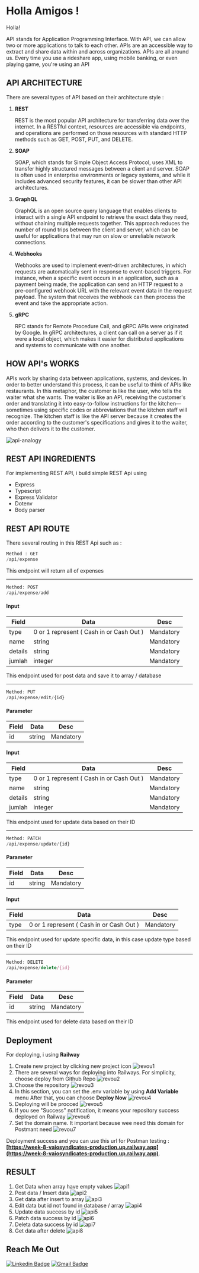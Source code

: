 
<h1 align="left">Holla Amigos !</h1>

Holla!

API stands for Application Programming Interface. With API, we can allow two or more applications to talk to each other. APIs are an accessible way to extract and share data within and across organizations. APIs are all around us. Every time you use a rideshare app, using mobile banking, or even playing game, you're using an API

## API ARCHITECTURE


There are several types of API based on their architecture style :
<ol>
  <li> <b>REST</b>

  REST is the most popular API architecture for transferring data over the internet. In a RESTful context, resources are accessible via endpoints, and operations are performed on those resources with standard HTTP methods such as GET, POST, PUT, and DELETE.
  </li>
  <li> <b>SOAP</b>

 SOAP, which stands for Simple Object Access Protocol, uses XML to transfer highly structured messages between a client and server. SOAP is often used in enterprise environments or legacy systems, and while it includes advanced security features, it can be slower than other API architectures.
  </li>
  <li> <b>GraphQL</b>

GraphQL is an open source query language that enables clients to interact with a single API endpoint to retrieve the exact data they need, without chaining multiple requests together. This approach reduces the number of round trips between the client and server, which can be useful for applications that may run on slow or unreliable network connections.
  </li>
  <li> <b>Webhooks</b>

Webhooks are used to implement event-driven architectures, in which requests are automatically sent in response to event-based triggers. For instance, when a specific event occurs in an application, such as a payment being made, the application can send an HTTP request to a pre-configured webhook URL with the relevant event data in the request payload. The system that receives the webhook can then process the event and take the appropriate action.
  </li>
  <li> <b>gRPC</b>

RPC stands for Remote Procedure Call, and gRPC APIs were originated by Google. In gRPC architectures, a client can call on a server as if it were a local object, which makes it easier for distributed applications and systems to communicate with one another.
  </li>
</ol>

## HOW API's WORKS

APIs work by sharing data between applications, systems, and devices. In order to better understand this process, it can be useful to think of APIs like restaurants. In this metaphor, the customer is like the user, who tells the waiter what she wants. The waiter is like an API, receiving the customer's order and translating it into easy-to-follow instructions for the kitchen—sometimes using specific codes or abbreviations that the kitchen staff will recognize. The kitchen staff is like the API server because it creates the order according to the customer's specifications and gives it to the waiter, who then delivers it to the customer.

<img src="https://i.ibb.co/2k52vSM/api-analogy.jpg" alt="api-analogy" border="0">


## REST API INGREDIENTS
For implementing REST API, i build simple REST Api using

- Express
- Typescript
- Express Validator
- Dotenv
- Body parser

## REST API ROUTE
There several routing in this REST Api such as :

```js
Method : GET
/api/expense
```
This endpoint will return all of expenses

---

```js
Method: POST
/api/expense/add

```
#### Input
Field  | Data | Desc
--- | --- | ---
type|0 or 1 represent  ( Cash in or Cash Out ) | Mandatory
name| string | Mandatory
details| string | Mandatory
jumlah| integer | Mandatory

This endpoint used for post data and save it to array / database

---
```js
Method: PUT
/api/expense/edit/{id}
```

#### Parameter
Field  | Data | Desc
--- | --- | ---
id| string  | Mandatory

#### Input
Field  | Data | Desc
--- | --- | ---
type|0 or 1 represent  ( Cash in or Cash Out ) | Mandatory
name| string | Mandatory
details| string | Mandatory
jumlah| integer | Mandatory

This endpoint used for update data based on their ID

---
```js
Method: PATCH
/api/expense/update/{id}
```

#### Parameter
Field  | Data | Desc
--- | --- | ---
id| string  | Mandatory

#### Input
Field  | Data | Desc
--- | --- | ---
type|0 or 1 represent  ( Cash in or Cash Out ) | Mandatory


This endpoint used for update specific data, in this case update type based on their ID

---

```js
Method: DELETE
/api/expense/delete/{id}
```
#### Parameter
Field  | Data | Desc
--- | --- | ---
id| string  | Mandatory

This endpoint used for delete data based on their ID


## Deployment

For deploying, i using <b>Railway</b>

<ol>
  <li>
Create new project by clicking new project icon

<img src="https://i.ibb.co/JqXjWm9/revou1.png" alt="revou1" border="0">
  </li>
  <li>
There are several ways for deploying into Railways. For simplicity, choose deploy from Github Repo

<img src="https://i.ibb.co/1Mj3jzN/revou2.png" alt="revou2" border="0">
  </li>
  <li>
Choose the repository 

<img src="https://i.ibb.co/SfN8W8G/revou3.png" alt="revou3" border="0">
  </li>
  <li>
In this section, you can set the .env variable by using <b>Add Variable</b> menu
After that, you can choose <b>Deploy Now</b>

<img src="https://i.ibb.co/gtJ6qQ0/revou4.png" alt="revou4" border="0">
  </li>
  <li>
Deploying will be procced

<img src="https://i.ibb.co/2tFXLFG/revou5.png" alt="revou5" border="0">
  </li>
  <li>
If you see "Success" notification, it means your repository success deployed on Railway

<img src="https://i.ibb.co/nc5KQsz/revou6.png" alt="revou6" border="0">
  </li>
  <li>
Set the domain name. It important because wee need this domain for Postmant need

<img src="https://i.ibb.co/6N1dBmQ/revou7.png" alt="revou7" border="0">
  </li>
</ol>

Deployment success and you can use this url for Postman testing : <b>[https://week-8-vaiosyndicates-production.up.railway.app](https://week-8-vaiosyndicates-production.up.railway.app)</b>.

## RESULT

<ol>
  <li> Get Data when array have empty values

<img src="https://i.ibb.co/VChyPKG/api1.png" alt="api1" border="0">

  </li>
  <li> Post data / Insert data

<img src="https://i.ibb.co/RB5VGT6/api2.png" alt="api2" border="0">

  </li>
  <li> Get data after insert to array


<img src="https://i.ibb.co/3m0kxVK/api3.png" alt="api3" border="0">
  </li>
  <li> Edit data but id not found in database / array

<img src="https://i.ibb.co/bs1zYtH/api4.png" alt="api4" border="0">
  </li>
  <li> Update data success by id

<img src="https://i.ibb.co/p4WSNyt/api5.png" alt="api5" border="0">
  </li>
  <li> Patch data success by id

<img src="https://i.ibb.co/7j3QTtv/api6.png" alt="api6" border="0">
  </li>
  <li> Deleta data success by id

<img src="https://i.ibb.co/brX0NZs/api7.png" alt="api7" border="0">
  </li>
  <li> Get data after delete

<img src="https://i.ibb.co/GHS5bkK/api8.png" alt="api8" border="0">
  </li>  
</ol>


## Reach Me Out

[![Linkedin Badge](https://img.shields.io/badge/-Ade_Kresna_D-blue?style=flat-square&logo=Linkedin&logoColor=white)](https://www.linkedin.com/in/ade-kresna-dewantara/)
[![Gmail Badge](https://img.shields.io/badge/-kresnafti2013@gmail.com-c14438?style=flat-square&logo=Gmail&logoColor=white)](mailto:kresnafti2013@gmail.com)
